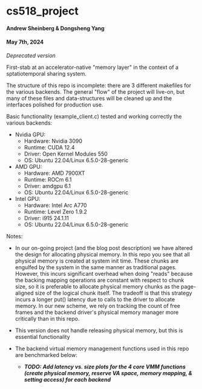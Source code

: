 # cs518_project
#### Andrew Sheinberg & Dongsheng Yang
#### May 7th, 2024

*Deprecated version*

First-stab at an accelerator-native "memory layer" in the context of a sptatiotemporal sharing system.

The structure of this repo is incomplete: there are 3 different makefiles for the various backends. The general "flow" of the project will live-on, but many of these files and data-structures will be cleaned up and the interfaces polished for production use. 

Basic functionality (example_client.c) tested and working correctly the various backends:

- Nvidia GPU:
	- Hardware: Nvidia 3090
	- Runtime: CUDA 12.4
	- Driver: Open Kernel Modules 550
	- OS: Ubuntu 22.04/Linux 6.5.0-28-generic
- AMD GPU:
	- Hardware: AMD 7900XT
	- Runtime: ROCm 6.1
	- Driver: amdgpu 6.1
	- OS: Ubuntu 22.04/Linux 6.5.0-28-generic
- Intel GPU:
	- Hardware: Intel Arc A770
	- Runtime: Level Zero 1.9.2
	- Driver: i915 24.1.11
	- OS: Ubuntu 22.04/Linux 6.5.0-28-generic 

Notes:

- In our on-going project (and the blog post description) we have altered the design for allocating physical memory. In this repo you see that all physical memory is created at system init time. These chunks are engulfed by the system in the same manner as traditional pages. However, this incurs significant overhead when doing "reads" because the backing mapping operations are constant with respect to chunk size, so it is preferable to allocate physical memory chunks as the page-aligned size of the logical chunk itself. The tradeoff is that this strategy incurs a longer put() latency due to calls to the driver to allocate memory. In our new scheme, we rely on tracking the count of free frames and the backend driver's physical memory manager more critically than in this repo. 

- This version does not handle releasing physical memory, but this is essential functionality

- The backend virtual memory management functions used in this repo are benchmarked below:
	- ***TODO: Add latency vs. size plots for the 4 core VMM functions (create physical memory, reserve VA space, memory mapping, & setting access) for each backend***  
